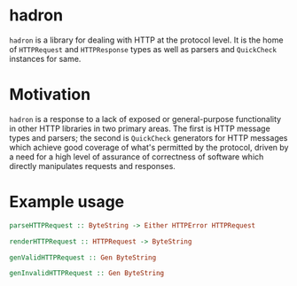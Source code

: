 hadron
======

`hadron` is a library for dealing with HTTP at the protocol level. It
is the home of `HTTPRequest` and `HTTPResponse` types as well as
parsers and `QuickCheck` instances for same.

Motivation
==========

`hadron` is a response to a lack of exposed or general-purpose
functionality in other HTTP libraries in two primary areas. The first
is HTTP message types and parsers; the second is `QuickCheck` generators
for HTTP messages which achieve good coverage of what's permitted by
the protocol, driven by a need for a high level of assurance of
correctness of software which directly manipulates requests and
responses.

Example usage
=============

```haskell
parseHTTPRequest :: ByteString -> Either HTTPError HTTPRequest

renderHTTPRequest :: HTTPRequest -> ByteString

genValidHTTPRequest :: Gen ByteString

genInvalidHTTPRequest :: Gen ByteString
```
